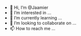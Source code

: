 - 👋 Hi, I’m @Jaamier
- 👀 I’m interested in ...
- 🌱 I’m currently learning ...
- 💞️ I’m looking to collaborate on ...
- 📫 How to reach me ...

<!---
Jaamier/Jaamier is a ✨ special ✨ repository because its `README.md` (this file) appears on your GitHub profile.
You can click the Preview link to take a look at your changes.
--->
